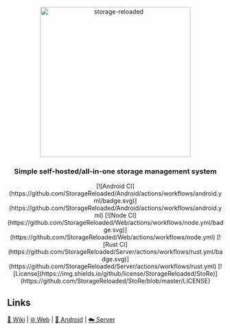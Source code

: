 <div id="header" align="center">
  <a href="https://github.com/StorageReloaded/StoRe">
    <img alt="storage-reloaded" width="350"
         src="https://raw.githubusercontent.com/StorageReloaded/StoRe/master/banner.svg?sanitize=true" />
  </a>
  <h3>Simple self-hosted/all-in-one storage management system</h3>
</div>

<div id="badges" align="center">
[![Android CI](https://github.com/StorageReloaded/Android/actions/workflows/android.yml/badge.svg)](https://github.com/StorageReloaded/Android/actions/workflows/android.yml)
[![Node CI](https://github.com/StorageReloaded/Web/actions/workflows/node.yml/badge.svg)](https://github.com/StorageReloaded/Web/actions/workflows/node.yml)
[![Rust CI](https://github.com/StorageReloaded/Server/actions/workflows/rust.yml/badge.svg)](https://github.com/StorageReloaded/Server/actions/workflows/rust.yml)
[![License](https://img.shields.io/github/license/StorageReloaded/StoRe)](https://github.com/StorageReloaded/StoRe/blob/master/LICENSE)
</div>

## Links
[:book: Wiki](https://github.com/StorageReloaded/StoRe/wiki)
|
[:globe_with_meridians: Web](https://github.com/StorageReloaded/Web)
|
[:iphone: Android](https://github.com/StorageReloaded/Android)
|
[:cloud: Server](https://github.com/StorageReloaded/Server)
